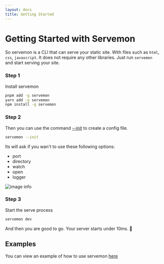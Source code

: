 ```yaml
---
layout: docs
title: Getting Started
---
```


# Getting Started with Servemon

So servemon is a CLI that can serve your static site. With files such as `html`, `css`, `javascript`. It does not require any other libraries. Just run `servemon` and start serving your site.

### Step 1

Install servemon

```bash
pnpm add -g servemon
yarn add -g servemon
npm install -g servemon
```

### Step 2

Then you can use the command [--init](/commands#⚡%EF%B8%8F-run) to create a config file.

```bash
servemon --init
```

Its will ask if you wan't to use these following options:

-   port
-   directory
-   watch
-   open
-   logger

![image info](https://i.ibb.co/DffNYQQ/init.gif)

### Step 3

Start the serve process

```bash
servemon dev
```

And then you are good to go. Your server starts under 10ms. 🥳

## Examples

You can view an example of how to use servemon [here](https://github.com/lassv/servemon/tree/main/examples)
